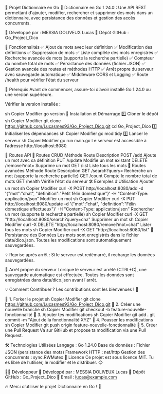 📖 Projet Dictionnaire en Go
🚀 Dictionnaire en Go 1.24.0 : Une API REST permettant d'ajouter, modifier, rechercher et supprimer des mots dans un dictionnaire, avec persistance des données et gestion des accès concurrents.

📌 Développé par : MESSIA DOLIVEUX Lucas
📂 Dépôt GitHub : Go_Project_Dico


🌟 Fonctionnalités
✅ Ajout de mots avec leur définition
✅ Modification des définitions
✅ Suppression de mots
✅ Liste complète des mots enregistrés
✅ Recherche avancée de mots (supporte la recherche partielle)
✅ Compteur du nombre total de mots
✅ Persistance des données (fichier JSON)
✅ Gestion avancée des routes et méthodes HTTP
✅ Arrêt propre du serveur avec sauvegarde automatique
✅ Middleware CORS et Logging
✅ Route /health pour vérifier l’état du serveur

🔧 Prérequis
Avant de commencer, assure-toi d’avoir installé Go 1.24.0 ou une version supérieure.

Vérifier la version installée :

sh
Copier
Modifier
go version
🚀 Installation et Démarrage
1️⃣ Cloner le dépôt
sh
Copier
Modifier
git clone https://github.com/Lucasmes93/Go_Project_Dico.git
cd Go_Project_Dico
2️⃣ Initialiser les dépendances
sh
Copier
Modifier
go mod tidy
3️⃣ Lancer le serveur
sh
Copier
Modifier
go run main.go
Le serveur est accessible à l’adresse http://localhost:8080.

📡 Routes API
📍 Routes CRUD
Méthode	Route	Description
POST	/add	Ajoute un mot avec sa définition
PUT	/update	Modifie un mot existant
DELETE	/remove?mot=<mot>	Supprime un mot
GET	/list	Liste tous les mots
📍 Routes avancées
Méthode	Route	Description
GET	/search?query=<mot>	Recherche un mot (supporte la recherche partielle)
GET	/count	Compte le nombre total de mots
GET	/health	Vérifie l’état du serveur
🛠️ Exemples d’Utilisation
Ajouter un mot
sh
Copier
Modifier
curl -X POST http://localhost:8080/add -d '{"mot":"chat", "definition":"Petit félin domestique"}' -H "Content-Type: application/json"
Modifier un mot
sh
Copier
Modifier
curl -X PUT http://localhost:8080/update -d '{"mot":"chat", "definition":"Félin domestique affectueux"}' -H "Content-Type: application/json"
Rechercher un mot (supporte la recherche partielle)
sh
Copier
Modifier
curl -X GET "http://localhost:8080/search?query=cha"
Supprimer un mot
sh
Copier
Modifier
curl -X DELETE "http://localhost:8080/remove?mot=chat"
Lister tous les mots
sh
Copier
Modifier
curl -X GET "http://localhost:8080/list"
💾 Persistance des Données
Les mots sont enregistrés dans le fichier data/dico.json.
Toutes les modifications sont automatiquement sauvegardées.

💡 Reprise après arrêt :
Si le serveur est redémarré, il recharge les données sauvegardées.

🛑 Arrêt propre du serveur
Lorsque le serveur est arrêté (CTRL+C), une sauvegarde automatique est effectuée.
Toutes les données sont enregistrées dans data/dico.json avant l'arrêt.

💡 Comment Contribuer ?
Les contributions sont les bienvenues ! 🎉

📌 1. Forker le projet
sh
Copier
Modifier
git clone https://github.com/Lucasmes93/Go_Project_Dico.git
📌 2. Créer une nouvelle branche
sh
Copier
Modifier
git checkout -b feature-nouvelle-fonctionnalité
📌 3. Ajouter tes modifications
sh
Copier
Modifier
git add .
git commit -m "Ajout de la fonctionnalité XYZ"
📌 4. Pousser les modifications
sh
Copier
Modifier
git push origin feature-nouvelle-fonctionnalité
📌 5. Créer une Pull Request
Va sur GitHub et propose ta modification via une Pull Request.

🛠 Technologies Utilisées
Langage : Go 1.24.0
Base de données : Fichier JSON (persistance des mots)
Framework HTTP : net/http
Gestion des concurrents : sync.RWMutex
📝 Licence
Ce projet est sous licence MIT.
Tu es libre de l’utiliser, le modifier et le distribuer. 😊

👨‍💻 Développeur
📌 Développé par : MESSIA DOLIVEUX Lucas
📂 Dépôt GitHub : Go_Project_Dico
📧 Email : lucas@example.com

🔥 Merci d’utiliser le projet Dictionnaire en Go ! 🚀
